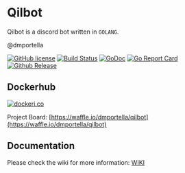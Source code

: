 # Qilbot

Qilbot is a discord bot written in `GOLANG`.

@dmportella

[![GitHub license](https://img.shields.io/badge/license-Apache%202-blue.svg)](https://raw.githubusercontent.com/dmportella/qilbot/master/LICENSE) [![Build Status](https://travis-ci.org/dmportella/qilbot.svg?branch=master)](https://travis-ci.org/dmportella/qilbot) [![GoDoc](https://godoc.org/github.com/dmportella/qilbot?status.svg)](https://godoc.org/github.com/dmportella/qilbot) [![Go Report Card](https://goreportcard.com/badge/github.com/dmportella/qilbot)](https://goreportcard.com/report/github.com/dmportella/qilbot) [![Github Release](https://img.shields.io/github/release/dmportella/qilbot.svg)](https://github.com/dmportella/qilbot/releases)

## Dockerhub

[![dockeri.co](http://dockeri.co/image/dmportella/qilbot)](https://hub.docker.com/r/dmportella/qilbot/)

Project Board: [https://waffle.io/dmportella/qilbot](https://waffle.io/dmportella/qilbot)

## Documentation

Please check the wiki for more information: [WIKI](https://github.com/dmportella/qilbot/wiki)